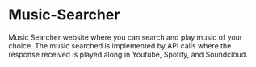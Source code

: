 # Music-Searcher
Music Searcher website where you can search and play music of your choice. The music searched is implemented by API calls where the response received is played along in Youtube, Spotify, and Soundcloud.
